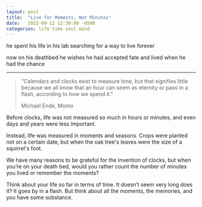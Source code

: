 ```yaml
---
layout: post
title:  "Live for Moments, Not Minutes"
date:   2022-09-12 12:30:00 -0500
categories: life time soul mind
---
```

he spent his life in his lab
searching for a way
to live forever

now on his deathbed
he wishes he had accepted fate
and lived when he had the chance

----

>"Calendars and clocks exist to measure time, but that signifies little because we all know that an hour can seem as eternity or pass in a flash, according to how we spend it."
>
>Michael Ende, Momo

Before clocks, life was not measured so much in hours or minutes, and even days and years were less important.

Instead, life was measured in moments and seasons. Crops were planted not on a certain date, but when the oak tree's leaves were the size of a squirrel's foot.

We have many reasons to be grateful for the invention of clocks, but when you’re on your death bed, would you rather count the number of minutes you lived or remember the moments?

Think about your life so far in terms of time. It doesn’t seem very long does it? It goes by in a flash. But think about all the moments, the memories, and you have some substance.
